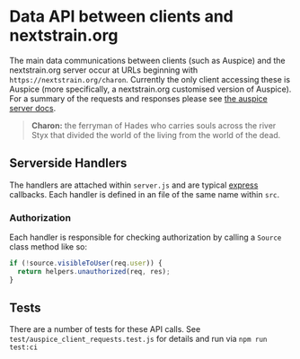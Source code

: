 # Data API between clients and nextstrain.org

The main data communications between clients (such as Auspice) and the nextstrain.org server occur at URLs beginning with `https://nextstrain.org/charon`.
Currently the only client accessing these is Auspice (more specifically, a nextstrain.org customised version of Auspice).
For a summary of the requests and responses please see [the auspice server docs](https://docs.nextstrain.org/projects/auspice/en/stable/server/api.html).

> **Charon:** the ferryman of Hades who carries souls across the river Styx that divided the world of the living from the world of the dead. 

## Serverside Handlers

The handlers are attached within `server.js` and are typical [express](https://expressjs.com/en/api.html) callbacks.
Each handler is defined in an file of the same name within `src`.


### Authorization

Each handler is responsible for checking authorization by calling a `Source` class method like so:
```js
if (!source.visibleToUser(req.user)) {
  return helpers.unauthorized(req, res);
}
```

## Tests

There are a number of tests for these API calls.
See `test/auspice_client_requests.test.js` for details and run via `npm run test:ci`
